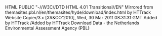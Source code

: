 HTML PUBLIC "-//W3C//DTD HTML 4.01 Transitional//EN"   Mirrored from themasites.pbl.nl/en/themasites/hyde/download/index.html by HTTrack Website Copier/3.x [XR&CO'2010], Wed, 30 Mar 2011 08:31:31 GMT   Added by HTTrack  /Added by HTTrack    Download Data - the Netherlands Environmental Assessment Agency (PBL)